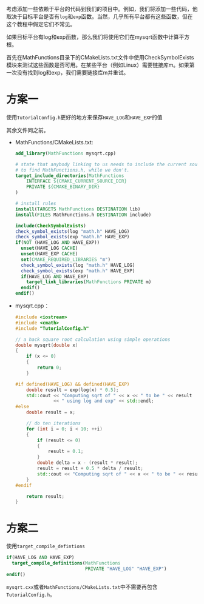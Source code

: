 考虑添加一些依赖于平台的代码到我们的项目中。例如，我们将添加一些代码，他取决于目标平台是否有`log`和`exp`函数。当然，几乎所有平台都有这些函数，但在这个教程中假定它们不常见。



如果目标平台有log和exp函数，那么我们将使用它们在mysqrt函数中计算平方根。

首先在MathFunctions目录下的CMakeLists.txt文件中使用CheckSymbolExists 模块来测试这些函数是否可用。在某些平台（例如Linux）需要链接库m。如果第一次没有找到log和exp，我们需要链接库m并重试。




# 方案一

使用`TutorialConfig.h`更好的地方来保存`HAVE_LOG`和`HAVE_EXP`的值



其余文件同之前。

- MathFunctions/CMakeLists.txt:

  ```cmake
  add_library(MathFunctions mysqrt.cpp)
  
  # state that anybody linking to us needs to include the current source dir
  # to find MathFunctions.h, while we don't.
  target_include_directories(MathFunctions
      INTERFACE ${CMAKE_CURRENT_SOURCE_DIR}
      PRIVATE ${CMAKE_BINARY_DIR}
  )
  
  # install rules
  install(TARGETS MathFunctions DESTINATION lib)
  install(FILES MathFunctions.h DESTINATION include)
  
  include(CheckSymbolExists)
  check_symbol_exists(log "math.h" HAVE_LOG)
  check_symbol_exists(exp "math.h" HAVE_EXP)
  if(NOT (HAVE_LOG AND HAVE_EXP))
    unset(HAVE_LOG CACHE)
    unset(HAVE_EXP CACHE)
    set(CMAKE_REQUIRED_LIBRARIES "m")
    check_symbol_exists(log "math.h" HAVE_LOG)
    check_symbol_exists(exp "math.h" HAVE_EXP)
    if(HAVE_LOG AND HAVE_EXP)
      target_link_libraries(MathFunctions PRIVATE m)
    endif()
  endif()
  ```

- mysqrt.cpp：
  ```C++
  #include <iostream>
  #include <cmath>
  #include "TutorialConfig.h"
  
  // a hack square root calculation using simple operations
  double mysqrt(double x)
  {
      if (x <= 0)
      {
          return 0;
      }
  
  #if defined(HAVE_LOG) && defined(HAVE_EXP)
      double result = exp(log(x) * 0.5);
      std::cout << "Computing sqrt of " << x << " to be " << result
                << " using log and exp" << std::endl;
  #else
      double result = x;
  
      // do ten iterations
      for (int i = 0; i < 10; ++i)
      {
          if (result <= 0)
          {
              result = 0.1;
          }
          double delta = x - (result * result);
          result = result + 0.5 * delta / result;
          std::cout << "Computing sqrt of " << x << " to be " << result << std::endl;
      }
  #endif
  
      return result;
  }
  ```



# 方案二

使用`target_compile_defintions`



```cmake
if(HAVE_LOG AND HAVE_EXP)
  target_compile_definitions(MathFunctions
                             PRIVATE "HAVE_LOG" "HAVE_EXP")
endif()
```

`mysqrt.cxx`或者`MathFunctions/CMakeLists.txt`中不需要再包含`TutorialConfig.h`。